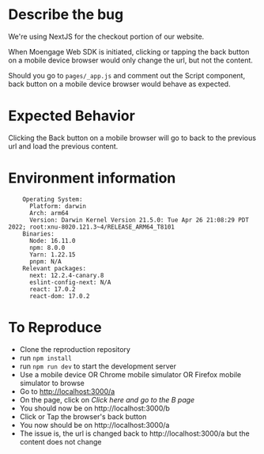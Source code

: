 # Describe the bug

We're using NextJS for the checkout portion of our website.

When Moengage Web SDK is initiated, clicking or tapping the back button on a mobile device browser would only change the url, but not the content.

Should you go to `pages/_app.js` and comment out the Script component, back button on a mobile device browser would behave as expected.

# Expected Behavior

Clicking the Back button on a mobile browser will go to back to the previous url and load the previous content.

# Environment information

```
    Operating System:
      Platform: darwin
      Arch: arm64
      Version: Darwin Kernel Version 21.5.0: Tue Apr 26 21:08:29 PDT 2022; root:xnu-8020.121.3~4/RELEASE_ARM64_T8101
    Binaries:
      Node: 16.11.0
      npm: 8.0.0
      Yarn: 1.22.15
      pnpm: N/A
    Relevant packages:
      next: 12.2.4-canary.8
      eslint-config-next: N/A
      react: 17.0.2
      react-dom: 17.0.2
```

# To Reproduce

- Clone the reproduction repository
- run `npm install`
- run `npm run dev` to start the development server
- Use a mobile device OR Chrome mobile simulator OR Firefox mobile simulator to browse
- Go to [http://localhost:3000/a](http://localhost:3000/a)
- On the page, click on _Click here and go to the B page_
- You should now be on http://localhost:3000/b
- Click or Tap the browser's back button
- You now should be on http://localhost:3000/a
- The issue is, the url is changed back to http://localhost:3000/a but the content does not change
